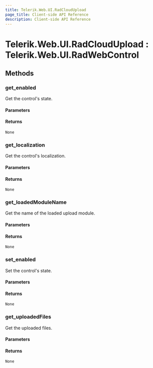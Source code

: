 ```yaml
---
title: Telerik.Web.UI.RadCloudUpload
page_title: Client-side API Reference
description: Client-side API Reference
---
```


# Telerik.Web.UI.RadCloudUpload : Telerik.Web.UI.RadWebControl 

## Methods

### get_enabled

Get the control's state.

#### Parameters

#### Returns

`None` 

### get_localization

Get the control's localization.

#### Parameters

#### Returns

`None` 

### get_loadedModuleName

Get the name of the loaded upload module.

#### Parameters

#### Returns

`None` 

### set_enabled

Set the control's state.

#### Parameters

#### Returns

`None` 

### get_uploadedFiles

Get the uploaded files.

#### Parameters

#### Returns

`None` 

